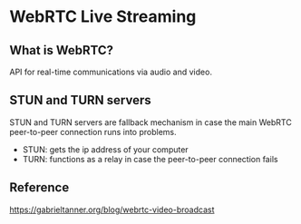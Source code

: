 # WebRTC Live Streaming

## What is WebRTC?

API for real-time communications via audio and video.

## STUN and TURN servers

STUN and TURN servers are fallback mechanism in case the main WebRTC peer-to-peer connection runs into problems.

- STUN: gets the ip address of your computer
- TURN: functions as a relay in case the peer-to-peer connection fails

## Reference

https://gabrieltanner.org/blog/webrtc-video-broadcast
